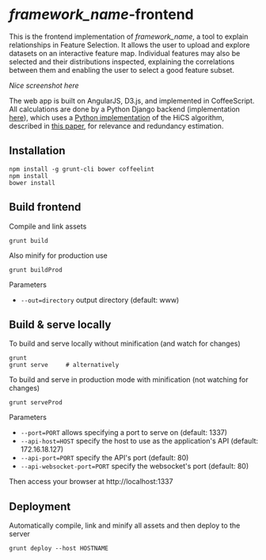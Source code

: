 # *framework_name*-frontend

This is the frontend implementation of *framework_name*, a tool to explain relationships in Feature Selection. It allows the user to upload and explore datasets on an interactive feature map. Individual features may also be selected and their distributions inspected, explaining the correlations between them and enabling the user to select a good feature subset.

*Nice screenshot here*

The web app is built on AngularJS, D3.js, and implemented in CoffeeScript. All calculations are done by a Python Django backend (implementation [here](https://github.com/KDD-OpenSource/predots)), which uses a [Python implementation](https://github.com/KDD-OpenSource/python-hics) of the HiCS algorithm, described in [this paper](http://ieeexplore.ieee.org/abstract/document/6228154/), for relevance and redundancy estimation.

## Installation

```
npm install -g grunt-cli bower coffeelint
npm install
bower install
```

## Build frontend

Compile and link assets

```
grunt build
```

Also minify for production use

```
grunt buildProd
```

Parameters
- `--out=directory` output directory (default: www)

## Build & serve locally

To build and serve locally without minification (and watch for changes)

```
grunt
grunt serve		# alternatively
```

To build and serve in production mode with minification (not watching for changes)

```
grunt serveProd
```

Parameters
- `--port=PORT` allows specifying a port to serve on (default: 1337)
- `--api-host=HOST` specify the host to use as the application's API (default: 172.16.18.127)
- `--api-port=PORT` specify the API's port (default: 80)
- `--api-websocket-port=PORT` specify the websocket's port (default: 80)


Then access your browser at http://localhost:1337

## Deployment

Automatically compile, link and minify all assets and then deploy to the server

```
grunt deploy --host HOSTNAME
```
